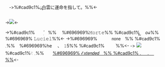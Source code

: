 ㅤ->%#cad9c1%ུ۪۪白雲に運命を指して。%%<-

->![](https://files.catbox.moe/dbhrtt.png)<-

->%#cad9c1%　　ׅ۬֔⠀   %% 　%#696969%𝙼𝚘𝚛𝚝𝚎%% %#cad9c1%  ຼ　*o*𝓊̀%%　%#696969% 𝙻𝚞𝚌𝚒𝚎𝚕%%<-
->%#696969%      𝗇𝗈𝗇𝖾　%% %#cad9c1%　𓈒%%　%#696969%𝗁𝖾　 、　𝟷5%% %#cad9c1% 　   ⠀ ׄ%%<-
-> ![](https://files.catbox.moe/663phy.png)%#cad9c1%𓏲 𓈒%%　　[%#696969% ℰ𝑥𝑡𝑒𝑛𝑑𝑒𝑑ㅤ%% %#cad9c1% .  ㅤ . ㅤ %%](https://txto.eu.org/rococo)<-ㅤ